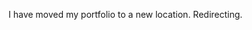 <!DOCTYPE html>
<html>
   <head>
      <title>Virendra Vidyarthee</title>
      <meta http-equiv = "refresh" content = "2; url = https://virendravidyarthee.github.io/" />
   </head>
   <body>
      <p>I have moved my portfolio to a new location. Redirecting.</p>
   </body>
</html>

